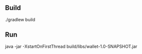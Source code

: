 Build
-------------------------
./gradlew build

Run
-------------------------
java -jar  -XstartOnFirstThread build/libs/wallet-1.0-SNAPSHOT.jar
